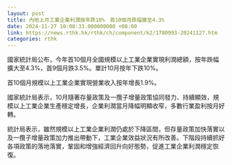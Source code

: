 ```yaml
---
layout: post
title: 內地上月工業企業利潤按年跌10%　首10個月跌幅擴至4.3%
date: 2024-11-27 10:08:33.000000000 +08:00
link: https://news.rthk.hk/rthk/ch/component/k2/1780993-20241127.htm
categories: rthk
---
```


國家統計局公布，今年首10個月全國規模以上工業企業實現利潤總額，按年跌幅擴大至4.3%，首9個月跌3.5%。單計10月按年下跌10%。

首10個月規模以上工業企業實現營業收入按年增長1.9%。

國家統計局表示，10月隨著存量政策及一攬子增量政策協同發力、持續顯效，規模以上工業企業生產穩定增長，企業利潤當月降幅明顯收窄，多數行業盈利按月好轉。

統計局表示，雖然規模以上工業企業利潤仍處於下降區間，但存量政策加快落實以及一攬子增量政策加力推出帶動下，工業企業效益狀況有所改善。下階段持續抓好各項政策的落地落實，鞏固和增強經濟回升向好態勢，促進工業企業利潤穩定恢復。
